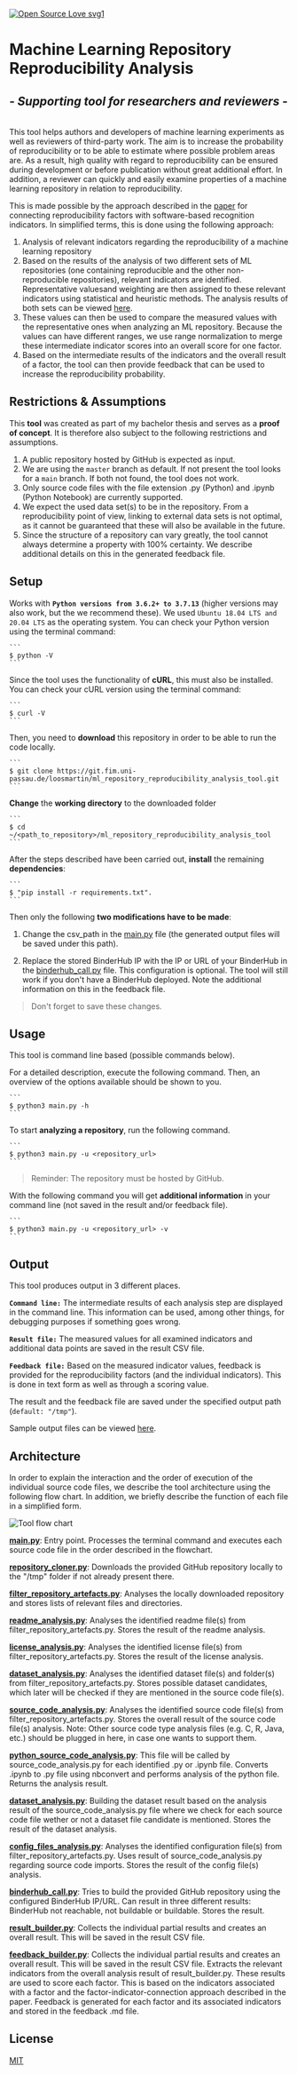 [![Open Source Love svg1](https://badges.frapsoft.com/os/v1/open-source.svg?v=103)]() 

# Machine Learning Repository Reproducibility Analysis

## _- Supporting tool for researchers and reviewers -_
\
This tool helps authors and developers of machine learning experiments as well as reviewers of third-party work. The aim is to increase the probability of reproducibility or to be able to estimate where possible problem areas are. As a result, high quality with regard to reproducibility can be ensured during development or before publication without great additional effort. In addition, a reviewer can quickly and easily examine properties of a machine learning repository in relation to reproducibility.

This is made possible by the approach described in the [paper](https://git.fim.uni-passau.de/loosmartin/ml_repository_reproducibility_analysis_tool/-/blob/master/thesis.pdf) for connecting reproducibility factors with software-based recognition indicators. In simplified terms, this is done using the following approach:

1. Analysis of relevant indicators regarding the reproducibility of a machine learning repository
2. Based on the results of the analysis of two different sets of ML repositories (one containing reproducible and the other non-reproducible repositories), relevant indicators are identified. Representative values ​​and weighting are then assigned to these relevant indicators using statistical and heuristic methods. The analysis results of both sets can be viewed [here](https://git.fim.uni-passau.de/loosmartin/ml_repository_reproducibility_analysis_tool/-/blob/master/representative_indicator_value_extraction_sets).
3. These values ​​can then be used to compare the measured values ​​with the representative ones when analyzing an ML repository. Because the values ​​can have different ranges, we use range normalization to merge these intermediate indicator scores into an overall score for one factor.
4. Based on the intermediate results of the indicators and the overall result of a factor, the tool can then provide feedback that can be used to increase the reproducibility probability.

Restrictions & Assumptions
---------------------
This **tool** was created as part of my bachelor thesis and serves as a **proof of concept**. It is therefore also subject to the following restrictions and assumptions.

1. A public repository hosted by GitHub is expected as input.
2. We are using the `master` branch as default. If not present the tool looks for a `main` branch. If both not found, the tool does not work.
3. Only source code files with the file extension .py (Python) and .ipynb (Python Notebook) are currently supported.
4. We expect the used data set(s) to be in the repository. From a reproducibility point of view, linking to external data sets is not optimal, as it cannot be guaranteed that these will also be available in the future.
5. Since the structure of a repository can vary greatly, the tool cannot always determine a property with 100% certainty. We describe additional details on this in the generated feedback file.

Setup
---------------------
Works with **`Python versions from 3.6.2+ to 3.7.13`** (higher versions may also work, but the we recommend these).
We used `Ubuntu 18.04 LTS and 20.04 LTS` as the operating system.
You can check your Python version using the terminal command:
 
    ```
    $ python -V
    ```

Since the tool uses the functionality of **cURL**, this must also be installed.
You can check your cURL version using the terminal command: 

    ```
    $ curl -V
    ```

Then, you need to **download** this repository in order to be able to run the code locally.

    ```
    $ git clone https://git.fim.uni-passau.de/loosmartin/ml_repository_reproducibility_analysis_tool.git
    ```

**Change** the **working directory** to the downloaded folder

    ```
    $ cd ~/<path_to_repository>/ml_repository_reproducibility_analysis_tool
    ```

After the steps described have been carried out, **install** the remaining **dependencies**: 

    ```
    $ "pip install -r requirements.txt".
    ```

Then only the following **two modifications have to be made**:

1. Change the csv_path in the [main.py](https://git.fim.uni-passau.de/loosmartin/ml_repository_reproducibility_analysis_tool/-/blob/master/main.py#L31) file (the generated output files will be saved under this path).

2. Replace the stored BinderHub IP with the IP or URL of your BinderHub in the [binderhub_call.py](https://git.fim.uni-passau.de/loosmartin/ml_repository_reproducibility_analysis_tool/-/blob/master/binderhub_call.py#L11) file. This configuration is optional. The tool will still work if you don't have a BinderHub deployed. Note the additional information on this in the feedback file.

> Don't forget to save these changes.

Usage
--------------------------
This tool is command line based (possible commands below).

For a detailed description, execute the following command. Then, an overview of the options available should be shown to you.

    ```
    $ python3 main.py -h
    ```

To start **analyzing a repository**, run the following command.

    ```
    $ python3 main.py -u <repository_url>
    ```

> Reminder: The repository must be hosted by GitHub.

With the following command you will get **additional information** in your command line (not saved in the result and/or feedback file).

    ```
    $ python3 main.py -u <repository_url> -v
    ```

Output
--------------------------
This tool produces output in 3 different places.

**`Command line:`** The intermediate results of each analysis step are displayed in the command line. This information can be used, among other things, for debugging purposes if something goes wrong.

**`Result file:`** The measured values ​​for all examined indicators and additional data points are saved in the result CSV file.

**`Feedback file:`** Based on the measured indicator values, feedback is provided for the reproducibility factors (and the individual indicators). This is done in text form as well as through a scoring value.

The result and the feedback file are saved under the specified output path (`default: "/tmp"`).

Sample output files can be viewed [here](https://git.fim.uni-passau.de/loosmartin/ml_repository_reproducibility_analysis_tool/-/blob/master/example_output).

Architecture
--------------------------
In order to explain the interaction and the order of execution of the individual source code files, we describe the tool architecture using the following flow chart. In addition, we briefly describe the function of each file in a simplified form.

![Tool flow chart](/images/flowchart.png?raw=true)

**[main.py](https://git.fim.uni-passau.de/loosmartin/ml_repository_reproducibility_analysis_tool/-/blob/master/main.py)**: Entry point. Processes the terminal command and executes each source code file in the order described in the flowchart.

**[repository_cloner.py](https://git.fim.uni-passau.de/loosmartin/ml_repository_reproducibility_analysis_tool/-/blob/master/repository_cloner.py)**: Downloads the provided GitHub repository locally to the "/tmp" folder if not already present there.

**[filter_repository_artefacts.py](https://git.fim.uni-passau.de/loosmartin/ml_repository_reproducibility_analysis_tool/-/blob/master/filter_repository_artefacts.py)**: Analyses the locally downloaded repository and stores lists of relevant files and directories.

**[readme_analysis.py](https://git.fim.uni-passau.de/loosmartin/ml_repository_reproducibility_analysis_tool/-/blob/master/readme_analysis.py)**: Analyses the identified readme file(s) from filter_repository_artefacts.py. Stores the result of the readme analysis.

**[license_analysis.py](https://git.fim.uni-passau.de/loosmartin/ml_repository_reproducibility_analysis_tool/-/blob/master/license_analysis.py)**: Analyses the identified license file(s) from filter_repository_artefacts.py. Stores the result of the license analysis.

**[dataset_analysis.py](https://git.fim.uni-passau.de/loosmartin/ml_repository_reproducibility_analysis_tool/-/blob/master/dataset_analysis.py)**: Analyses the identified dataset file(s) and folder(s) from filter_repository_artefacts.py. Stores possible dataset candidates, which later will be checked if they are mentioned in the source code file(s).

**[source_code_analysis.py](https://git.fim.uni-passau.de/loosmartin/ml_repository_reproducibility_analysis_tool/-/blob/master/source_code_analysis.py)**: Analyses the identified source code file(s) from filter_repository_artefacts.py. Stores the overall result of the source code file(s) analysis. Note: Other source code type analysis files (e.g. C, R, Java, etc.) should be plugged in here, in case one wants to support them.

**[python_source_code_analysis.py](https://git.fim.uni-passau.de/loosmartin/ml_repository_reproducibility_analysis_tool/-/blob/master/python_source_code_analysis.py)**: This file will be called by source_code_analysis.py for each identified .py or .ipynb file. Converts .ipynb to .py file using nbconvert and performs analysis of the python file. Returns the analysis result.

**[dataset_analysis.py](https://git.fim.uni-passau.de/loosmartin/ml_repository_reproducibility_analysis_tool/-/blob/master/dataset_analysis.py)**: Building the dataset result based on the analysis result of the source_code_analysis.py file where we check for each source code file wether or not a dataset file candidate is mentioned. Stores the result of the dataset analysis.

**[config_files_analysis.py](https://git.fim.uni-passau.de/loosmartin/ml_repository_reproducibility_analysis_tool/-/blob/master/config_files_analysis.py)**: Analyses the identified configuration file(s) from filter_repository_artefacts.py. Uses result of source_code_analysis.py regarding source code imports. Stores the result of the config file(s) analysis.

**[binderhub_call.py](https://git.fim.uni-passau.de/loosmartin/ml_repository_reproducibility_analysis_tool/-/blob/master/binderhub_call.py)**: Tries to build the provided GitHub repository using the configured BinderHub IP/URL. Can result in three different results: BinderHub not reachable, not buildable or buildable. Stores the result.

**[result_builder.py](https://git.fim.uni-passau.de/loosmartin/ml_repository_reproducibility_analysis_tool/-/blob/master/result_builder.py)**: Collects the individual partial results and creates an overall result. This will be saved in the result CSV file.

**[feedback_builder.py](https://git.fim.uni-passau.de/loosmartin/ml_repository_reproducibility_analysis_tool/-/blob/master/feedback_builder.py)**: Collects the individual partial results and creates an overall result. This will be saved in the result CSV file. Extracts the relevant indicators from the overall analysis result of result_builder.py. These results are used to score each factor. This is based on the indicators associated with a factor and the factor-indicator-connection approach described in the paper. Feedback is generated for each factor and its associated indicators and stored in the feedback .md file.

## License

[MIT](https://git.fim.uni-passau.de/loosmartin/ml_repository_reproducibility_analysis_tool/-/blob/master/LICENSE)
